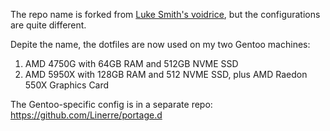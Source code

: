 The repo name is forked from [Luke Smith's voidrice](https://github.com/LukeSmithxyz/voidrice), but the configurations are quite different.

Depite the name, the dotfiles are now used on my two Gentoo machines:
1. AMD 4750G with 64GB RAM and 512GB NVME SSD
2. AMD 5950X with 128GB RAM and 512 NVME SSD, plus AMD Raedon 550X Graphics Card

The Gentoo-specific config is in a separate repo: https://github.com/Linerre/portage.d
